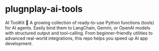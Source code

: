 # plugnplay-ai-tools
AI ToolKit 🔧 A growing collection of ready-to-use Python functions (tools) for AI agents. Easily bind them to LangChain, Gemini, or OpenAI models with structured output and tool-calling. From beginner-friendly utilities to advanced real-world integrations, this repo helps you speed up AI app development.
